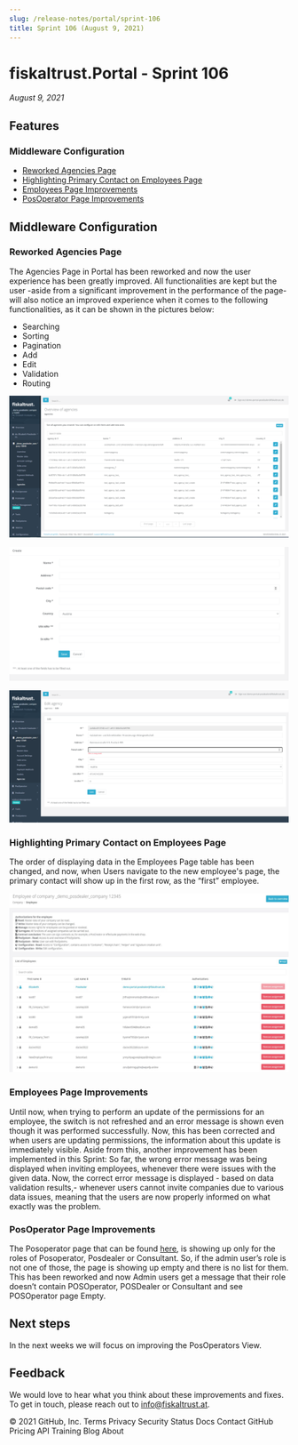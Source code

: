 ```yaml
---
slug: /release-notes/portal/sprint-106
title: Sprint 106 (August 9, 2021)
---
```


# fiskaltrust.Portal - Sprint 106
_August 9, 2021_

## Features

### Middleware Configuration

- [Reworked Agencies Page](#reworked-agencies-page)
- [Highlighting Primary Contact on Employees Page](#highlighting-primary-contact-on-employees-page)
- [Employees Page Improvements](#employees-page-improvements)
- [PosOperator Page Improvements](#posoperator-page-improvements)

## Middleware Configuration

### Reworked Agencies Page

The Agencies  Page in Portal has been reworked and now the user experience has been greatly improved. All functionalities are kept but the user -aside from a significant improvement in the performance of the page- will also notice an improved experience when it comes to the following functionalities, as it can be shown in the pictures below:
- Searching
- Sorting
- Pagination
- Add
- Edit
- Validation
- Routing

![agencies-overview](images/sprint-106/agencies-overview.png)


![create-agency](images/sprint-106/create-agency.png)


![edit-agency](images/sprint-106/edit-agency.png)


### Highlighting Primary Contact on Employees Page

The order of displaying data in the Employees Page table has been changed, and now, when Users navigate to the new employee's page, the primary contact will show up in the first row, as the “first” employee. 

![employees](images/sprint-106/employees.png)

### Employees Page Improvements

Until now, when trying to perform an update of the permissions for an employee, the switch is not refreshed and an error message is shown even though it was performed successfully. Now, this has been corrected and when users are updating permissions, the information about this update is immediately visible.
Aside from this, another improvement has been implemented in this Sprint:
So far, the wrong error message was being displayed when inviting employees, whenever there were issues with the given data. Now, the correct error message is displayed - based on data validation results,- whenever users cannot invite companies due to various data issues, meaning that the users are now properly informed on what exactly was the problem.

### PosOperator Page Improvements

The Posoperator page that can be found [here](https://portal-sandbox.fiskaltrust.de/PosOperator), is showing up only for the roles of  Posoperator, Posdealer or Consultant. So, if the admin user’s role is not one of those, the page is showing up empty and there is no list for them. This has been reworked and now Admin users get a message that their role doesn’t contain POSOperator, POSDealer or Consultant and see POSOperator page Empty.

## Next steps
In the next weeks we will focus on improving the PosOperators View.

## Feedback
We would love to hear what you think about these improvements and fixes. To get in touch, please reach out to [info@fiskaltrust.at](mailto:info@fiskaltrust.at).

© 2021 GitHub, Inc.
Terms
Privacy
Security
Status
Docs
Contact GitHub
Pricing
API
Training
Blog
About
